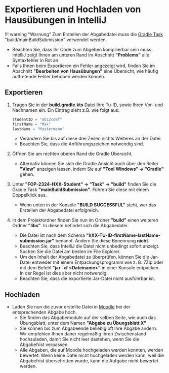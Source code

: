 # Exportieren und Hochladen von Hausübungen in IntelliJ

!!! warning "Warnung"
    Zum Erstellen der Abgabedatei muss die [Gradle Task] "build/mainBuildSubmission" verwendet werden.
* Beachten Sie, dass Ihr Code zum Abgeben kompilierbar sein muss. IntelliJ zeigt Ihnen am unteren Rand im Abschnitt **"Problems"** alle Syntaxfehler in Rot an.
* Falls Ihnen beim Exportieren ein Fehler angezeigt wird, finden Sie im Abschnitt **"Bearbeiten von Hausübungen"** eine Übersicht, wie häufig auftretende Fehler behoben werden können.

## Exportieren

1. Tragen Sie in der **build.gradle.kts** Datei Ihre Tu-ID, sowie Ihren Vor- und Nachnamen ein. Ein Eintrag sieht z.B. wie folgt aus:
   ``` java
   studentID = "ab12cdef"
   firstName = "Max"
   lastName = "Mustermann"
   ```
    * Verändern Sie bis auf diese drei Zeilen nichts Weiteres an der Datei.
    * Beachten Sie, dass die Anführungszeichen notwendig sind.


2. Öffnen Sie am rechten oberen Rand die Gradle Übersicht.
    * Alternativ können Sie sich die Gradle Ansicht auch über den Reiter **"View"** anzeigen lassen, indem Sie auf **"Tool Windows" -> "Gradle"** gehen.


3. Unter **"FOP-2324-HXX-Student" -> "Task" -> "build"** finden Sie die Gradle Task **"mainBuildSubmission"**. Führen Sie diese mit einem Doppelklick aus.
    * Wenn unten in der Konsole **"BUILD SUCCESSFUL"** steht, war das Erstellen der Abgabedatei erfolgreich.


4. In dem Projektordner finden Sie nun im Ordner **"build"** einen weiteren Ordner **"libs"**. In diesem befindet sich die Abgabedatei.
    * Die Datei ist nach dem Schema **"hXX-TU-ID-firstName-lastName-submission.jar"** benannt. Ändern Sie diese Benennung **nicht**.
    * Beachten Sie, dass IntelliJ die Datei nicht unbedingt sofort anzeigt. Suchen Sie die Datei am besten im File Explorer.
    * Um den Inhalt der Abgabedatei zu überprüfen, können Sie die Jar-Datei entweder mit einem Entpackungsprogramm wie z. B. 7Zip oder mit dem Befehl **"jar -xf <Dateiname\>"** in einer Konsole entpacken. In der Regel ist dies aber nicht notwendig.
    * Beachten Sie, dass die exportierte Jar-Datei nicht ausführbar ist.

## Hochladen
* Laden Sie nun die zuvor erstellte Datei in [Moodle] bei der entsprechenden Abgabe hoch.
    * Sie finden das Abgabemodule auf der selben Seite, wie auch das Übungsblatt, unter dem Namen **"Abgabe zu Übungsblatt X"**
    * Sie können bis zum Abgabeende beliebig oft Ihre Abgabe ändern. Wir empfehlen Ihnen daher regelmäßig Ihren Zwischenstand hochzuladen, damit Sie nicht leer dastehen, wenn Sie die Abgabefrist verpassen.
    * Alle Abgaben, die auf Moodle hochgeladen werden konnten, werden bewertet. Wenn keine Datei nicht hochgeladen werden kann, weil die Abgabefrist überschritten wurde, kann die Aufgabe nicht bewertet werden.

[Moodle]: https://moodle.informatik.tu-darmstadt.de/course/view.php?id=1248
[Gradle Task]: https://wiki.tudalgo.org/exercises/edit/#gradle-tasks